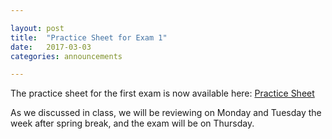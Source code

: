 ```yaml
---

layout: post
title:  "Practice Sheet for Exam 1"
date:   2017-03-03
categories: announcements 

---
```


The practice sheet for the first exam is now available here: [Practice
Sheet](http://dkrashen.github.io/calc1/practice2.pdf)

As we discussed in class, we will be reviewing on Monday and Tuesday the week after spring break, and the exam will be on Thursday.
